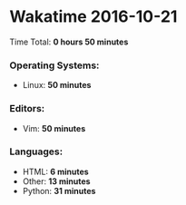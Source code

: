 # Wakatime 2016-10-21

Time Total: **0 hours 50 minutes**

### Operating Systems:
- Linux: **50 minutes** 

### Editors:
- Vim: **50 minutes** 

### Languages:
- HTML: **6 minutes** 
- Other: **13 minutes** 
- Python: **31 minutes** 

